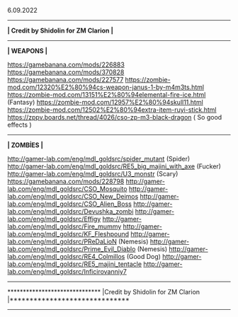 6.09.2022
_______________________________________________________________________________
******************************| Credit by Shidolin for ZM Clarion |******************************
_______________________________________________________________________________

******************************| WEAPONS |******************************

https://gamebanana.com/mods/226883
https://gamebanana.com/mods/370828
https://gamebanana.com/mods/227577
https://zombie-mod.com/12320%E2%80%94cs-weapon-janus-1-by-m4m3ts.html
https://zombie-mod.com/13151%E2%80%94elemental-fire-ice.html (Fantasy)
https://zombie-mod.com/12957%E2%80%94skull11.html
https://zombie-mod.com/12502%E2%80%94extra-item-ruyi-stick.html
https://zppv.boards.net/thread/4026/cso-zp-m3-black-dragon ( So good effects )
_______________________________________________________________________________

******************************| ZOMBİES |******************************

http://gamer-lab.com/eng/mdl_goldsrc/spider_mutant (Spider)
http://gamer-lab.com/eng/mdl_goldsrc/RE5_big_majini_with_axe  (Fucker)
http://gamer-lab.com/eng/mdl_goldsrc/U3_monstr (Scary)
https://gamebanana.com/mods/228798
http://gamer-lab.com/eng/mdl_goldsrc/CSO_Mosquito
http://gamer-lab.com/eng/mdl_goldsrc/CSO_New_Deimos
http://gamer-lab.com/eng/mdl_goldsrc/CSO_Alien_Boss 
http://gamer-lab.com/eng/mdl_goldsrc/Devushka_zombi
http://gamer-lab.com/eng/mdl_goldsrc/Effigy
http://gamer-lab.com/eng/mdl_goldsrc/Fire_mummy
http://gamer-lab.com/eng/mdl_goldsrc/KF_Fleshpound
http://gamer-lab.com/eng/mdl_goldsrc/PReDaLioN (Nemesis)
http://gamer-lab.com/eng/mdl_goldsrc/Prime_Evil_Diablo (Nemesis)
http://gamer-lab.com/eng/mdl_goldsrc/RE4_Colmillos (Good Dog)
http://gamer-lab.com/eng/mdl_goldsrc/RE5_majini_tentacle
http://gamer-lab.com/eng/mdl_goldsrc/Inficirovanniy7
_______________________________________________________________________________
****************************** |Credit by Shidolin for ZM Clarion |******************************
_______________________________________________________________________________
